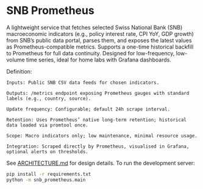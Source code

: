 SNB Prometheus
===============
A lightweight service that fetches selected Swiss National Bank (SNB) macroeconomic indicators (e.g., policy interest rate, CPI YoY, GDP growth) from SNB’s public data portal, parses them, and exposes the latest values as Prometheus-compatible metrics. Supports a one-time historical backfill to Prometheus for full data continuity. Designed for low-frequency, low-volume time series, ideal for home labs with Grafana dashboards.

Definition:

    Inputs: Public SNB CSV data feeds for chosen indicators.

    Outputs: /metrics endpoint exposing Prometheus gauges with standard labels (e.g., country, source).

    Update frequency: Configurable; default 24h scrape interval.

    Retention: Uses Prometheus’ native long-term retention; historical data loaded via promtool once.

    Scope: Macro indicators only; low maintenance, minimal resource usage.

    Integration: Scraped directly by Prometheus, visualised in Grafana, optional alerts on thresholds.

See [ARCHITECTURE.md](ARCHITECTURE.md) for design details. To run the development server:

```bash
pip install -r requirements.txt
python -m snb_prometheus.main
```
